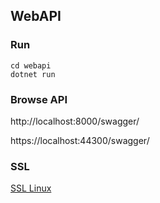 
## WebAPI
 
### Run

```
cd webapi
dotnet run
```

### Browse API

 http://localhost:8000/swagger/  
 
 https://localhost:44300/swagger/


### SSL

[SSL Linux](https://github.com/iboxdb/aspnet-cross-platform-db/blob/master/webapi/ssl.txt)
